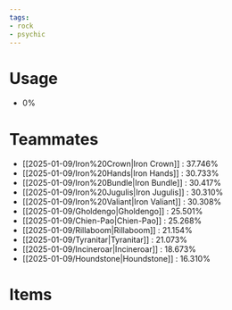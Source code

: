 ```yaml
---
tags:
- rock
- psychic
---
```

# Usage
- 0%
# Teammates
- [[2025-01-09/Iron%20Crown|Iron Crown]] : 37.746%
- [[2025-01-09/Iron%20Hands|Iron Hands]] : 30.733%
- [[2025-01-09/Iron%20Bundle|Iron Bundle]] : 30.417%
- [[2025-01-09/Iron%20Jugulis|Iron Jugulis]] : 30.310%
- [[2025-01-09/Iron%20Valiant|Iron Valiant]] : 30.308%
- [[2025-01-09/Gholdengo|Gholdengo]] : 25.501%
- [[2025-01-09/Chien-Pao|Chien-Pao]] : 25.268%
- [[2025-01-09/Rillaboom|Rillaboom]] : 21.154%
- [[2025-01-09/Tyranitar|Tyranitar]] : 21.073%
- [[2025-01-09/Incineroar|Incineroar]] : 18.673%
- [[2025-01-09/Houndstone|Houndstone]] : 16.310%
# Items